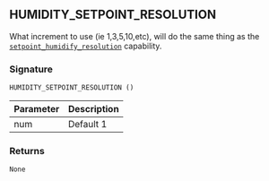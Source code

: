 ## HUMIDITY\_SETPOINT\_RESOLUTION

What increment to use (ie 1,3,5,10,etc), will do the same thing as the [`setpoint_humidify_resolution`][1] capability.


### Signature

`HUMIDITY_SETPOINT_RESOLUTION ()`


| Parameter | Description |
| --- | --- |
| num | Default 1 |


### Returns

`None`


[1]:	https://snap-one.github.io/docs-driverworks-proxyprotocol/#thermostat-capabilities